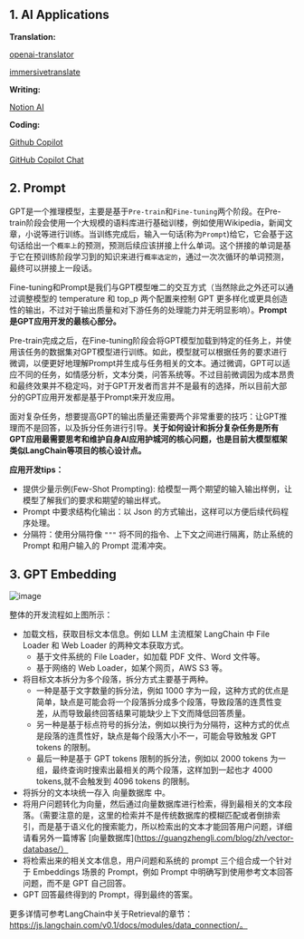 ## 1. AI Applications

__Translation:__

[openai-translator](https://github.com/openai-translator/openai-translator)

[immersivetranslate](https://immersivetranslate.com/en/)

__Writing:__

[Notion AI](https://www.notion.so/product/ai)

__Coding:__

[Github Copilot](https://github.com/features/copilot)

[GitHub Copilot Chat](https://docs.github.com/en/copilot/github-copilot-chat/copilot-chat-in-ides/using-github-copilot-chat-in-your-ide?tool=vscode)


## 2. Prompt

GPT是一个推理模型，主要是基于``Pre-train``和``Fine-tuning``两个阶段。在Pre-train阶段会使用一个大规模的语料库进行基础训楼，例如使用Wikipedia，新闻文章，小说等进行训练。当训练完成后，输入一句话(称为``Prompt``)给它，它会基于这句话给出一个``概率上``的预测，预测后续应该拼接上什么单词。这个拼接的单词是基于它在预训练阶段学习到的知识来进行``概率选定的``，通过一次次循环的单词预测，最终可以拼接上一段话。

Fine-tuning和Prompt是我们与GPT模型唯二的交互方式（当然除此之外还可以通过调整模型的 temperature 和 top_p 两个配置来控制 GPT 更多样化或更具创造性的输出，不过对于输出质量和对下游任务的处理能力并无明显影响）。__Prompt是GPT应用开发的最核心部分。__

Pre-train完成之后，在Fine-tuning阶段会将GPT模型加载到特定的任务上，并使用该任务的数据集对GPT模型进行训练。如此，模型就可以根据任务的要求进行微调，以便更好地理解Prompt并生成与任务相关的文本。通过微调，GPT可以适应不同的任务，如情感分析，文本分类，问答系统等。不过目前微调因为成本昂贵和最终效果并不稳定吗，对于GPT开发者而言并不是最有的选择，所以目前大部分的GPT应用开发都是基于Prompt来开发应用。

面对复杂任务，想要提高GPT的输出质量还需要两个非常重要的技巧：让GPT推理而不是回答，以及拆分任务进行引导。__关于如何设计和拆分复杂任务是所有GPT应用最需要思考和维护自身AI应用护城河的核心问题，也是目前大模型框架类似LangChain等项目的核心设计点。__

__应用开发tips：__
* 提供少量示例(Few-Shot Prompting): 给模型一两个期望的输入输出样例，让模型了解我们的要求和期望的输出样式。
* Prompt 中要求结构化输出：以 Json 的方式输出，这样可以方便后续代码程序处理。
* 分隔符：使用分隔符像 ``"""`` 将不同的指令、上下文之间进行隔离，防止系统的 Prompt 和用户输入的 Prompt 混淆冲突。

## 3. GPT Embedding
![image](https://github.com/YeseniaDS/ML-DL-NLP-GenerativeAI-Projects/assets/31481788/0018d2ca-a2d2-49e6-8dcf-0a868c03a76c)

整体的开发流程如上图所示：

* 加载文档，获取目标文本信息。例如 LLM 主流框架 LangChain 中 File Loader 和 Web Loader 的两种文本获取方式。
  - 基于文件系统的 File Loader，如加载 PDF 文件、Word 文件等。
  - 基于网络的 Web Loader，如某个网页，AWS S3 等。
* 将目标文本拆分为多个段落，拆分方式主要基于两种。
  - 一种是基于文字数量的拆分法，例如 1000 字为一段，这种方式的优点是简单，缺点是可能会将一个段落拆分成多个段落，导致段落的连贯性变差，从而导致最终回答结果可能缺少上下文而降低回答质量。
  - 另一种是基于标点符号的拆分法，例如以换行为分隔符，这种方式的优点是段落的连贯性好，缺点是每个段落大小不一，可能会导致触发 GPT tokens 的限制。
  - 最后一种是基于 GPT tokens 限制的拆分法，例如以 2000 tokens 为一组，最终查询时搜索出最相关的两个段落，这样加到一起也才 4000 tokens,就不会触发到 4096 tokens 的限制。
*  将拆分的文本块统一存入 向量数据库 中。
* 将用户问题转化为向量，然后通过向量数据库进行检索，得到最相关的文本段落。（需要注意的是，这里的检索并不是传统数据库的模糊匹配或者倒排索引，而是基于语义化的搜索能力，所以检索出的文本才能回答用户问题，详细请看另外一篇博客 [向量数据库](https://guangzhengli.com/blog/zh/vector-database/）
* 将检索出来的相关文本信息，用户问题和系统的 prompt 三个组合成一个针对于 Embeddings 场景的 Prompt，例如 Prompt 中明确写到使用参考文本回答问题，而不是 GPT 自己回答。
* GPT 回答最终得到的 Prompt，得到最终的答案。

更多详情可参考LangChain中关于Retrieval的章节：https://js.langchain.com/v0.1/docs/modules/data_connection/。











